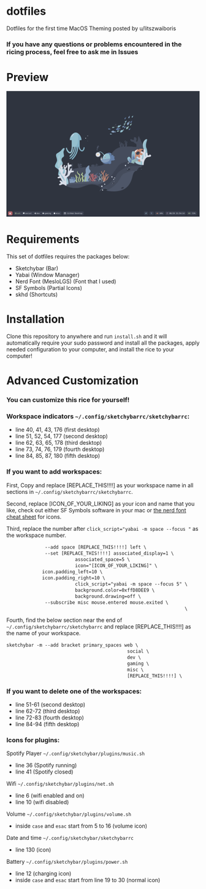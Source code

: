 # dotfiles
Dotfiles for the first time MacOS Theming posted by u/litszwaiboris

### If you have any questions or problems encountered in the ricing process, feel free to ask me in Issues

# Preview
![Showcase](preview/setup.png)

# Requirements
This set of dotfiles requires the packages below:
- Sketchybar (Bar)
- Yabai (Window Manager)
- Nerd Font (MesloLGS) (Font that I used)
- SF Symbols (Partial Icons)
- skhd (Shortcuts)

# Installation
Clone this repository to anywhere and run `install.sh` and it will automatically require your sudo password and install all the packages, apply needed configuration to your computer, and install the rice to your computer!

# Advanced Customization
### You can customize this rice for yourself!

### Workspace indicators `~/.config/sketchybarrc/sketchybarrc`:
- line 40, 41, 43, 176 (first desktop)
- line 51, 52, 54, 177 (second desktop)
- line 62, 63, 65, 178 (third desktop)
- line 73, 74, 76, 179 (fourth desktop)
- line 84, 85, 87, 180 (fifth desktop)

### If you want to add workspaces:

First, Copy and replace [REPLACE_THIS!!!!] as your workspace name in all sections in `~/.config/sketchybarrc/sketchybarrc`.

Second, replace [ICON_OF_YOUR_LIKING] as your icon and name that you like, check out either SF Symbols software in your mac or [the nerd font cheat sheet](https://www.nerdfonts.com/cheat-sheet) for icons.

Third, replace the number after `click_script="yabai -m space --focus "` as the workspace number.

```
              --add space [REPLACE_THIS!!!!] left \
              --set [REPLACE_THIS!!!!] associated_display=1 \
                         associated_space=5 \
                         icon="[ICON_OF_YOUR_LIKING]" \
			 icon.padding_left=10 \
			 icon.padding_right=10 \
                         click_script="yabai -m space --focus 5" \
                         background.color=0xffD8DEE9 \
                         background.drawing=off \
              --subscribe misc mouse.entered mouse.exited \
                                                                 \
```

Fourth, find the below section near the end of `~/.config/sketchybarrc/sketchybarrc` and replace [REPLACE_THIS!!!!] as the name of your workspace.

```
sketchybar -m --add bracket primary_spaces web \
                                            social \
                                            dev \
                                            gaming \
                                            misc \
                                            [REPLACE_THIS!!!!] \
```

### If you want to delete one of the workspaces:
- line 51-61 (second desktop)
- line 62-72 (third desktop)
- line 72-83 (fourth desktop)
- line 84-94 (fifth desktop)


### Icons for plugins:

Spotify Player `~/.config/sketchybar/plugins/music.sh`
- line 36 (Spotify running)
- line 41 (Spotify closed)

Wifi `~/.config/sketchybar/plugins/net.sh`
- line 6 (wifi enabled and on)
- line 10 (wifi disabled)

Volume `~/.config/sketchybar/plugins/volume.sh`
- inside `case` and `esac` start from 5 to 16 (volume icon)

Date and time `~/.config/sketchybar/sketchybarrc`
- line 130 (icon)

Battery `~/.config/sketchybar/plugins/power.sh` 
- line 12 (charging icon)
- inside `case` and `esac` start from line 19 to 30 (normal icon)
